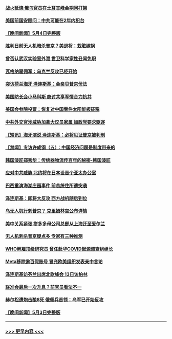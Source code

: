 #### [战火延烧 俄乌官员在土耳其峰会期间打架](../pages/prog202/a103705357.md?t=05051843) 
#### [美国前国安顾问：中共可能在2年内犯台](../pages/prog202/a103705308.md?t=05051843) 
#### [【晚间新闻】5月4日完整版](../pages/prog202/a103705147.md?t=05051843) 
#### [胜利日前无人机暗杀普京？美退将：栽赃嫁祸](../pages/prog202/a103705153.md?t=05051843) 
#### [曾否认武汉实验室外泄 世卫科学家性丑闻免职](../pages/prog202/a103705143.md?t=05051843) 
#### [瓦格纳雇佣军：乌克兰反攻已经开始](../pages/prog202/a103705050.md?t=05051843) 
#### [突访荷兰海牙 泽连斯基：会亲见普京伏法](../pages/prog202/a103705049.md?t=05051843) 
#### [美国防长会小马科斯 商讨共享军情合力抗共](../pages/prog202/a103704907.md?t=05051843) 
#### [美国会参院投票：恢复对中国零件太阳能板征税](../pages/prog202/a103704910.md?t=05051843) 
#### [中共外交官涉威胁加拿大议员家属 加政党要求驱逐](../pages/prog202/a103704922.md?t=05051843) 
#### [【短讯】海牙演说 泽连斯基：必将见证普京被判刑](../pages/prog202/a103704908.md?t=05051843) 
#### [【禁闻】专访许成钢（五）：中国经济问题是制度带来的](../pages/prog202/a103704836.md?t=05051843) 
#### [韩国漆匠郑秀华：传统器物流传百年的秘密-韩国漆匠](../pages/prog202/a103704776.md?t=05051843) 
#### [应对中共威胁 北约将在日本设首个亚太办公室](../pages/prog202/a103704770.md?t=05051843) 
#### [巴西重演海湖庄园事件 前总统住所遭突袭](../pages/prog202/a103704721.md?t=05051843) 
#### [泽连斯基：即将大反攻 西方战机随后到位](../pages/prog202/a103704719.md?t=05051843) 
#### [乌无人机行刺普京？ 克里姆林宫公布详情](../pages/prog202/a103704718.md?t=05051843) 
#### [美中关系紧张 拼多多母公司总部从上海迁至爱尔兰](../pages/prog202/a103704643.md?t=05051843) 
#### [无人机刺杀普京疑点多 专家有三种推测](../pages/prog202/a103704637.md?t=05051843) 
#### [WHO解雇顶级研究员 曾任赴华COVID起源调查组组长](../pages/prog202/a103704632.md?t=05051843) 
#### [Meta移除逾百假账号 冒充欧美组织发表亲中言论](../pages/prog202/a103704609.md?t=05051843) 
#### [泽连斯基访芬兰出席北欧峰会 13日访柏林](../pages/prog202/a103704587.md?t=05051843) 
#### [联准会最后一次升息？前官员看法不一](../pages/prog202/a103704507.md?t=05051843) 
#### [赫尔松遭炮击酿8死 俄佣兵首领：乌军已开始反攻](../pages/prog202/a103704462.md?t=05051843) 
#### [【晚间新闻】5月3日完整版](../pages/prog202/a103704417.md?t=05051843) 

----
#### [ >>> 更早内容 <<< ](../indexes/prog202-earlier.md)
